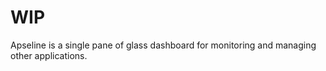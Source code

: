 # WIP

Apseline is a single pane of glass dashboard for monitoring and managing other applications.
